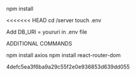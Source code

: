 npm install

<<<<<<< HEAD
cd /server
touch .env

Add DB_URI = youruri in .env file

ADDITIONAL COMMANDS

npm install axios
npm install react-router-dom

4defc5ea3f6ba9a29c55f2e0e936853d639dd055
